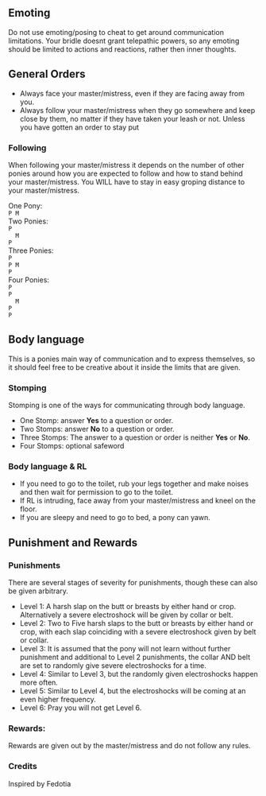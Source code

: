 ## Emoting

Do not use emoting/posing to cheat to get around communication limitations.
Your bridle doesnt grant telepathic powers, so any emoting should be limited to actions and reactions, rather then inner thoughts.

## General Orders

- Always face your master/mistress, even if they are facing away from you.
- Always follow your master/mistress when they go somewhere and keep close by them, no matter if they have taken your leash or not. Unless you have gotten an order to stay put

### Following

When following your master/mistress it depends on the number of other ponies around how you are expected to follow and how to stand behind your master/mistress.
You WILL have to stay in easy groping distance to your master/mistress.

One Pony:\
		`P M`\
Two Ponies:\
		`P  `\
		`  M`\
		`P  `\
Three Ponies:\
		`P  `\
		`P M`\
		`P  `\
Four Ponies:\
		`P  `\
		`P  `\
		`  M`\
		`P  `\
		`P  `

## Body language

This is a ponies main way of communication and to express themselves, so it should feel free to be creative about it inside the limits that are given.

### Stomping

Stomping is one of the ways for communicating through body language.

- One Stomp: answer **Yes** to a question or order.
- Two Stomps: answer **No** to a question or order.
- Three Stomps: The answer to a question or order is neither **Yes** or **No**.
- Four Stomps: optional safeword

### Body language & RL

- If you need to go to the toilet, rub your legs together and make noises and then wait for permission to go to the toilet.
- If RL is intruding, face away from your master/mistress and kneel on the floor.
- If you are sleepy and need to go to bed, a pony can yawn.

## Punishment and Rewards

### Punishments

There are several stages of severity for punishments, though these can also be given arbitrary.

- Level 1: A harsh slap on the butt or breasts by either hand or crop. Alternatively a severe electroshock will be given by collar or belt.
- Level 2: Two to Five harsh slaps to the butt or breasts by either hand or crop, with each slap coinciding with a severe electroshock given by belt or collar.
- Level 3: It is assumed that the pony will not learn without further punishment and additional to Level 2 punishments, the collar AND belt are set to randomly give severe electroshocks for a time.
- Level 4: Similar to Level 3, but the randomly given electroshocks happen more often.
- Level 5: Similar to Level 4, but the electroshocks will be coming at an even higher frequency.
- Level 6: Pray you will not get Level 6.

### Rewards:

Rewards are given out by the master/mistress and do not follow any rules.

### Credits

Inspired by Fedotia
